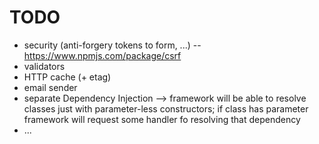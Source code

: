 # TODO
- security (anti-forgery tokens to form, ...)
	-- https://www.npmjs.com/package/csrf
- validators
- HTTP cache (+ etag)
- email sender
- separate Dependency Injection 
	--> framework will be able to resolve classes just with parameter-less constructors; if class has parameter framework will request some handler fo resolving that dependency
- ...